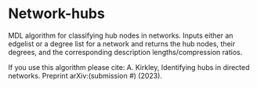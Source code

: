 # Network-hubs
MDL algorithm for classifying hub nodes in networks. Inputs either an edgelist or a degree list for a network and returns the hub nodes, their degrees, and the corresponding description lengths/compression ratios.

If you use this algorithm please cite:
A. Kirkley, Identifying hubs in directed networks. Preprint arXiv:(submission #) (2023).
